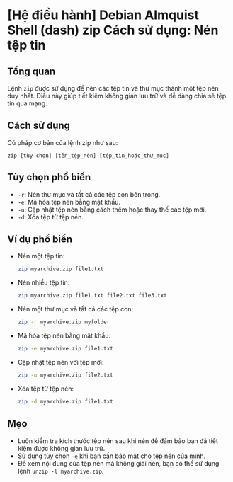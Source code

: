 # [Hệ điều hành] Debian Almquist Shell (dash) zip Cách sử dụng: Nén tệp tin

## Tổng quan
Lệnh `zip` được sử dụng để nén các tệp tin và thư mục thành một tệp nén duy nhất. Điều này giúp tiết kiệm không gian lưu trữ và dễ dàng chia sẻ tệp tin qua mạng.

## Cách sử dụng
Cú pháp cơ bản của lệnh zip như sau:
```
zip [tùy chọn] [tên_tệp_nén] [tệp_tin_hoặc_thư_mục]
```

## Tùy chọn phổ biến
- `-r`: Nén thư mục và tất cả các tệp con bên trong.
- `-e`: Mã hóa tệp nén bằng mật khẩu.
- `-u`: Cập nhật tệp nén bằng cách thêm hoặc thay thế các tệp mới.
- `-d`: Xóa tệp từ tệp nén.

## Ví dụ phổ biến
- Nén một tệp tin:
  ```bash
  zip myarchive.zip file1.txt
  ```

- Nén nhiều tệp tin:
  ```bash
  zip myarchive.zip file1.txt file2.txt file3.txt
  ```

- Nén một thư mục và tất cả các tệp con:
  ```bash
  zip -r myarchive.zip myfolder
  ```

- Mã hóa tệp nén bằng mật khẩu:
  ```bash
  zip -e myarchive.zip file1.txt
  ```

- Cập nhật tệp nén với tệp mới:
  ```bash
  zip -u myarchive.zip file2.txt
  ```

- Xóa tệp từ tệp nén:
  ```bash
  zip -d myarchive.zip file1.txt
  ```

## Mẹo
- Luôn kiểm tra kích thước tệp nén sau khi nén để đảm bảo bạn đã tiết kiệm được không gian lưu trữ.
- Sử dụng tùy chọn `-e` khi bạn cần bảo mật cho tệp nén của mình.
- Để xem nội dung của tệp nén mà không giải nén, bạn có thể sử dụng lệnh `unzip -l myarchive.zip`.
